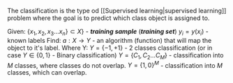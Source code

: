 The classification is the type od [[Supervised learning|supervised learning]] problem where the goal is to predict which class object is assigned to.

Given:
	$\{ x_{1},x_{2},x_{3}\dots x_{n}\} \subset X \}$ - ***training sample*** (***training set***)
	$y_{i}=y(x_{i})$ - known labels
Find:
	 $a: X \to Y$ - an algorithm (function) that will map the object to it's label.
	 Where Y:
		 $Y=\{-1,+1\}$ - 2 classes classification (or in case $Y \in \{0, 1 \}$ - Binary classification)
		 $Y = \{ C_{1},C_{2}\dots C_{M} \}$ - classification into $M$ classes, where classes do not overlap.
		 $Y = \{ 1, 0 \}^M$ - classification into $M$ classes, which can overlap.
